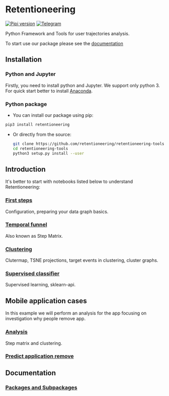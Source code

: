 # Retentioneering

[![Pipi version](https://img.shields.io/badge/-pypi_v1.0.7-blue)](https://pypi.org/project/retentioneering/)
[![Telegram](https://img.shields.io/badge/channel-on%20telegram-blue)](https://t.me/retentioneering_meetups)

Python Framework and Tools for user trajectories analysis.

To start use our package please see the [documentation](https://retentioneering.github.io/retentioneering-tools/)

## Installation

### Python and Jupyter

Firstly, you need to install python and Jupyter.
We support only python 3.
For quick start better to install [Anaconda](https://www.anaconda.com/).

### Python package

- You can install our package using pip:

```bash
pip3 install retentioneering
```

- Or directly from the source:

    ```bash
    git clone https://github.com/retentioneering/retentioneering-tools
    cd retentioneering-tools
    python3 setup.py install --user
    ```

## Introduction
It's better to start with notebooks listed below to understand Retentioneering:

### [First steps](https://retentioneering.github.io/retentioneering-tools/_build/html/early_steps.html#first-steps)
Configuration, preparing your data graph basics.

### [Temporal funnel](https://retentioneering.github.io/retentioneering-tools/_build/html/early_steps.html#temporal-funnel)
Also known as Step Matrix.

### [Clustering](https://retentioneering.github.io/retentioneering-tools/_build/html/early_steps.html#clustering)
Clutermap, TSNE projections, target events in clustering, cluster graphs.

### [Supervised classifier](https://retentioneering.github.io/retentioneering-tools/_build/html/early_steps.html#supervised-classifier)
Supervised learning, sklearn-api.

## Mobile application cases
In this example we will perform an analysis for the app focusing on investigation why people remove app.

### [Analysis](https://retentioneering.github.io/retentioneering-tools/_build/html/mobile-app-case.html#analysis)
Step matrix and clustering.
### [Predict application remove](https://retentioneering.github.io/retentioneering-tools/_build/html/mobile-app-case.html#predict-app-remove)

## Documentation
### [Packages and Subpackages](https://retentioneering.github.io/retentioneering-tools/_build/html/retentioneering.html)
